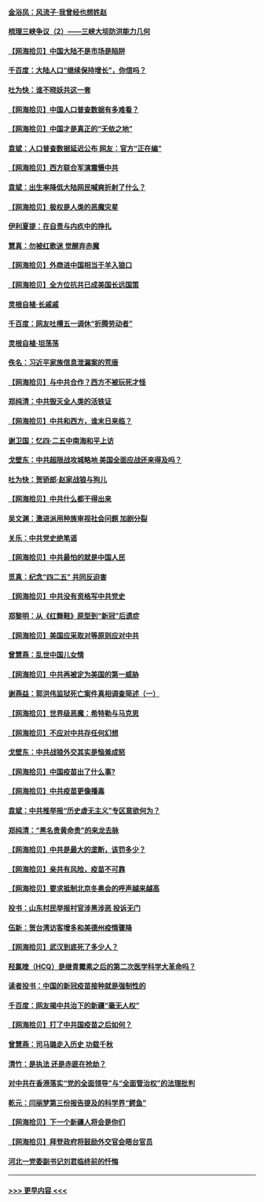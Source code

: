 #### [金浴凤：风流子‧我曾经也想姓赵](../pages/nsc993/n12920911.md?t=05040352) 
#### [梳理三峡争议（2）——三峡大坝防洪能力几何](../pages/nsc993/n12920173.md?t=05040352) 
#### [【网海拾贝】中国大陆不是市场是陷阱](../pages/nsc993/n12920143.md?t=05040352) 
#### [千百度：大陆人口“继续保持增长”，你信吗？](../pages/nsc993/n12918946.md?t=05040352) 
#### [吐为快：谁不晓妖共这一套](../pages/nsc993/n12918941.md?t=05040352) 
#### [【网海拾贝】中国人口普查数据有多难看？](../pages/nsc993/n12917822.md?t=05040352) 
#### [【网海拾贝】中国才是真正的“无依之地”](../pages/nsc993/n12915845.md?t=05040352) 
#### [袁斌：人口普查数据延迟公布 网友：官方“正在编”](../pages/nsc993/n12915748.md?t=05040352) 
#### [【网海拾贝】西方联合军演震慑中共](../pages/nsc993/n12913466.md?t=05040352) 
#### [袁斌：出生率降低大陆网民喊爽折射了什么？](../pages/nsc993/n12913365.md?t=05040352) 
#### [【网海拾贝】极权是人类的恶魔灾星](../pages/nsc993/n12910697.md?t=05040352) 
#### [伊利夏提：在自责与内疚中的挣扎](../pages/nsc993/n12910493.md?t=05040352) 
#### [慧真：勿被红歌迷 觉醒弃赤魔](../pages/nsc993/n12910485.md?t=05040352) 
#### [【网海拾贝】外商进中国相当于羊入狼口](../pages/nsc993/n12908274.md?t=05040352) 
#### [【网海拾贝】全方位抗共已成美国长远国策](../pages/nsc993/n12906878.md?t=05040352) 
#### [灵根自植‧长戚戚](../pages/nsc993/n12905585.md?t=05040352) 
#### [千百度：网友吐槽五一调休“折腾劳动者”](../pages/nsc993/n12905934.md?t=05040352) 
#### [灵根自植‧坦荡荡](../pages/nsc993/n12905562.md?t=05040352) 
#### [佚名：习近平家族信息泄漏案的荒唐](../pages/nsc993/n12904705.md?t=05040352) 
#### [【网海拾贝】与中共合作？西方不被玩死才怪](../pages/nsc993/n12903873.md?t=05040352) 
#### [郑纯清：中共毁灭全人类的活铁证](../pages/nsc993/n12903785.md?t=05040352) 
#### [【网海拾贝】中共和西方，谁末日来临？](../pages/nsc993/n12903482.md?t=05040352) 
#### [谢卫国：忆四‧二五中南海和平上访](../pages/nsc993/n12902192.md?t=05040352) 
#### [戈壁东：中共超限战攻城略地 美国全面应战还来得及吗？](../pages/nsc993/n12902297.md?t=05040352) 
#### [吐为快：贺骄郎‧赵家战狼与狗儿](../pages/nsc993/n12902280.md?t=05040352) 
#### [【网海拾贝】中共什么都干得出来](../pages/nsc993/n12897500.md?t=05040352) 
#### [吴文渊：激进派用种族审视社会问题 加剧分裂](../pages/nsc993/n12893881.md?t=05040352) 
#### [关乐：中共党史绝笔谣](../pages/nsc993/n12897270.md?t=05040352) 
#### [【网海拾贝】中共最怕的就是中国人民](../pages/nsc993/n12894705.md?t=05040352) 
#### [觅真：纪念“四二五” 共同反迫害](../pages/nsc993/n12894553.md?t=05040352) 
#### [【网海拾贝】中共没有资格写中共党史](../pages/nsc993/n12892231.md?t=05040352) 
#### [郑黎明：从《红舞鞋》原型到“新冠”后遗症](../pages/nsc993/n12890469.md?t=05040352) 
#### [【网海拾贝】美国应采取对等原则应对中共](../pages/nsc993/n12889176.md?t=05040352) 
#### [曾慧燕：乱世中国儿女情](../pages/nsc993/n12887931.md?t=05040352) 
#### [【网海拾贝】中共再被定为美国的第一威胁](../pages/nsc993/n12887580.md?t=05040352) 
#### [谢燕益：郭洪伟监狱死亡案件真相调查简述（一）](../pages/nsc993/n12885648.md?t=05040352) 
#### [【网海拾贝】世界级恶魔：希特勒与马克思](../pages/nsc993/n12884062.md?t=05040352) 
#### [【网海拾贝】不应对中共存任何幻想](../pages/nsc993/n12881460.md?t=05040352) 
#### [戈壁东：中共战狼外交其实是恼羞成怒](../pages/nsc993/n12880392.md?t=05040352) 
#### [【网海拾贝】中国疫苗出了什么事?](../pages/nsc993/n12879124.md?t=05040352) 
#### [【网海拾贝】中共疫苗更像播毒](../pages/nsc993/n12876631.md?t=05040352) 
#### [袁斌：中共推举报“历史虚无主义”专区意欲何为？](../pages/nsc993/n12876530.md?t=05040352) 
#### [郑纯清：“黑名贵黄命贵”的来龙去脉](../pages/nsc993/n12875589.md?t=05040352) 
#### [【网海拾贝】中共是最大的垄断，该罚多少？](../pages/nsc993/n12874006.md?t=05040352) 
#### [【网海拾贝】亲共有风险，疫苗不可靠](../pages/nsc993/n12872224.md?t=05040352) 
#### [【网海拾贝】要求抵制北京冬奥会的呼声越来越高](../pages/nsc993/n12868962.md?t=05040352) 
#### [投书：山东村民举报村官涉黑涉恶 投诉无门](../pages/nsc993/n12869726.md?t=05040352) 
#### [伍新：贺台湾访客增多和美德州疫情骤降](../pages/nsc993/n12865651.md?t=05040352) 
#### [【网海拾贝】武汉到底死了多少人？](../pages/nsc993/n12863707.md?t=05040352) 
#### [羟氯喹（HCQ）是继青霉素之后的第二次医学科学大革命吗？](../pages/nsc993/n12638564.md?t=05040352) 
#### [读者投书：中国的新冠疫苗接种就是强制性的](../pages/nsc993/n12859932.md?t=05040352) 
#### [千百度：网友揭中共治下的新疆“毫无人权”](../pages/nsc993/n12858385.md?t=05040352) 
#### [【网海拾贝】打了中共国疫苗之后如何？](../pages/nsc993/n12857866.md?t=05040352) 
#### [曾慧燕：司马璐走入历史 功载千秋](../pages/nsc993/n12856996.md?t=05040352) 
#### [清竹：是执法 还是赤匪在抢劫？](../pages/nsc993/n12856952.md?t=05040352) 
#### [对中共在香港落实“党的全面领导”与“全面管治权”的法理批判](../pages/nsc993/n12856929.md?t=05040352) 
#### [乾元：闫丽梦第三份报告提及的科学界“鳄鱼”](../pages/nsc993/n12855985.md?t=05040352) 
#### [【网海拾贝】下一个新疆人将会是你们](../pages/nsc993/n12855864.md?t=05040352) 
#### [【网海拾贝】拜登政府将鼓励外交官会晤台官员](../pages/nsc993/n12853615.md?t=05040352) 
#### [河北一党委副书记刘君临终前的忏悔](../pages/nsc993/n12849420.md?t=05040352) 

----
#### [ >>> 更早内容 <<< ](../indexes/nsc993-earlier.md)
